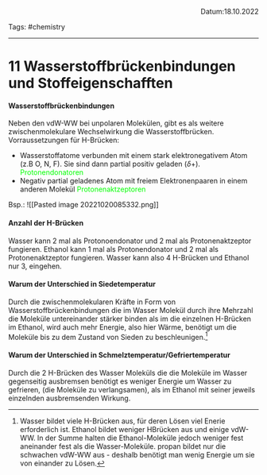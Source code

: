 <p align="right">Datum:18.10.2022</p>

Tags: #chemistry 

---
# 11 Wasserstoffbrückenbindungen und Stoffeigenschafften
#### Wasserstoffbrückenbindungen
Neben den vdW-WW bei unpolaren Molekülen, gibt es als weitere zwischenmolekulare Wechselwirkung die Wasserstoffbrücken.
Vorraussetzungen für H-Brücken:
- Wasserstoffatome verbunden mit einem stark elektronegativem Atom (z.B O, N, F). Sie sind dann partial positiv geladen ($\delta$+).
  <a style="color:lime">Protonendonatoren</a>
- Negativ partial geladenes Atom mit freiem Elektronenpaaren in einem anderen Molekül
  <a style="color:lime">Protonenaktzeptoren</a>
  
Bsp.:
![[Pasted image 20221020085332.png]]
#### Anzahl der H-Brücken
Wasser kann 2 mal als Protonoendonator und 2 mal als Protonenaktzeptor fungieren.
Ethanol kann 1 mal als Protonendonator und 2 mal als Protonenaktzeptor fungieren.
Wasser kann also 4 H-Brücken und Ethanol nur 3, eingehen.
#### Warum der Unterschied in Siedetemperatur
Durch die zwischenmolekularen Kräfte in Form von Wasserstoffbrückenbindungen die im Wasser Molekül durch ihre Mehrzahl die Moleküle untereinander stärker binden als im die einzelnen H-Brücken im Ethanol, wird auch mehr Energie, also hier Wärme, benötigt um die Moleküle bis zu dem Zustand von Sieden zu beschleunigen.[^a]
#### Warum der Unterschied in Schmelztemperatur/Gefriertemperatur
Durch die 2 H-Brücken des Wasser Moleküls die die Moleküle im Wasser gegenseitig ausbremsen benötigt es weniger Energie um Wasser zu gefrieren, (die Moleküle zu verlangsamen), als im Ethanol mit seiner jeweils einzelnden ausbremsenden Wirkung.

[^a]: Wasser bildet viele H-Brücken aus, für deren Lösen viel Enerie erforderlich ist. Ethanol bildet weniger HBrücken aus und einige vdW-WW. In der Summe halten die Ethanol-Moleküle jedoch weniger fest aneinander fest als die Wasser-Moleküle. propan bildet nur die schwachen vdW-WW aus - deshalb benötigt man wenig Energie um sie von einander zu Lösen.

